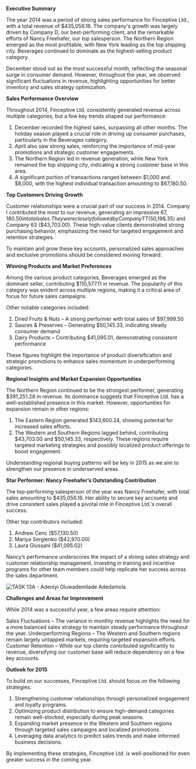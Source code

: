**Executive Summary**

The year 2014 was a period of strong sales performance for Finceptive Ltd., with a total revenue of $435,056.16. The company's growth was largely driven by Company D, our best-performing client, and the remarkable efforts of Nancy Freehafer, our top salesperson. The Northern Region emerged as the most profitable, with New York leading as the top shipping city. Beverages continued to dominate as the highest-selling product category.

December stood out as the most successful month, reflecting the seasonal surge in consumer demand. However, throughout the year, we observed significant fluctuations in revenue, highlighting opportunities for better inventory and sales strategy optimization.

**Sales Performance Overview**

Throughout 2014, Finceptive Ltd. consistently generated revenue across multiple categories, but a few key trends shaped our performance:

1. December recorded the highest sales, surpassing all other months. The holiday season played a crucial role in driving up consumer purchases, particularly in the Beverages category.
2. April also saw strong sales, reinforcing the importance of mid-year promotions and strategic customer engagements.
3. The Northern Region led in revenue generation, while New York remained the top shipping city, indicating a strong customer base in this area.
4. A significant portion of transactions ranged between $1,000 and $8,000, with the highest individual transaction amounting to $67,180.50.

**Top Customers Driving Growth**

Customer relationships were a crucial part of our success in 2014. Company I contributed the most to our revenue, generating an impressive $67,180.50 in total sales. They were closely followed by Company TT ($50,198.35) and Company 63 ($43,703.00). These high-value clients demonstrated strong purchasing behavior, emphasizing the need for targeted engagement and retention strategies.

To maintain and grow these key accounts, personalized sales approaches and exclusive promotions should be considered moving forward.

**Winning Products and Market Preferences**

Among the various product categories, Beverages emerged as the dominant seller, contributing $110,577.11 in revenue. The popularity of this category was evident across multiple regions, making it a critical area of focus for future sales campaigns.

Other notable categories included:

1. Dried Fruits & Nuts – A strong performer with total sales of $97,999.50
2. Sauces & Preserves – Generating $50,145.33, indicating steady consumer demand
3. Dairy Products – Contributing $41,095.01, demonstrating consistent performance

These figures highlight the importance of product diversification and strategic promotions to enhance sales momentum in underperforming categories.

**Regional Insights and Market Expansion Opportunities**

The Northern Region continued to be the strongest performer, generating $391,251.28 in revenue. Its dominance suggests that Finceptive Ltd. has a well-established presence in this market. However, opportunities for expansion remain in other regions:

1. The Eastern Region generated $143,600.24, showing potential for increased sales efforts.
2. The Western and Southern Regions lagged behind, contributing $43,703.00 and $50,145.33, respectively. These regions require targeted marketing strategies and possibly localized product offerings to boost engagement.

Understanding regional buying patterns will be key in 2015 as we aim to strengthen our presence in underserved areas.

**Star Performer: Nancy Freehafer’s Outstanding Contribution**

The top-performing salesperson of the year was Nancy Freehafer, with total sales amounting to $435,056.16. Her ability to secure key accounts and drive consistent sales played a pivotal role in Finceptive Ltd.'s overall success.

Other top contributors included:

1. Andrew Cenc ($57,130.50)
2. Mariya Sergienko ($42,970.00)
3. Laura Giussani ($41,095.02)

Nancy’s performance underscores the impact of a strong sales strategy and customer relationship management. Investing in training and incentive programs for other team members could help replicate her success across the sales department.

![TASK 13A - Adeniyi Oluwademilade Adedamola](https://github.com/user-attachments/assets/c4326e43-29ca-4683-a00a-d155da55a7c4)


**Challenges and Areas for Improvement**

While 2014 was a successful year, a few areas require attention:

Sales Fluctuations – The variance in monthly revenue highlights the need for a more balanced sales strategy to maintain steady performance throughout the year.
Underperforming Regions – The Western and Southern regions remain largely untapped markets, requiring targeted expansion efforts.
Customer Retention – While our top clients contributed significantly to revenue, diversifying our customer base will reduce dependency on a few key accounts.

**Outlook for 2015**

To build on our successes, Finceptive Ltd. should focus on the following strategies:

1. Strengthening customer relationships through personalized engagement and loyalty programs.
2. Optimizing product distribution to ensure high-demand categories remain well-stocked, especially during peak seasons.
3. Expanding market presence in the Western and Southern regions through targeted sales campaigns and localized promotions.
4. Leveraging data analytics to predict sales trends and make informed business decisions.

By implementing these strategies, Finceptive Ltd. is well-positioned for even greater success in the coming year.

